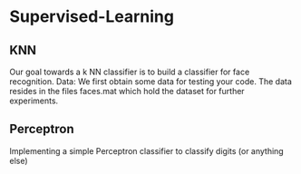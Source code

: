 # Supervised-Learning
## KNN
Our goal towards a  k NN classifier is to build a classifier for face recognition.
Data: We first obtain some data for testing your code. The data resides in the files faces.mat which hold the dataset for further experiments.

## Perceptron
Implementing a simple Perceptron classifier to classify digits (or anything else)
